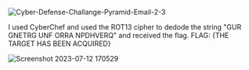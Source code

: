 ![Cyber-Defense-Challange-Pyramid-Email-2-3](https://github.com/Chikao28/CTF-Capture-The-Flag-Writeups/assets/90115832/904b2f36-0798-4f3f-a943-b709ba7b5b40)

I used CyberChef and used the ROT13 cipher to dedode the string "GUR GNETRG UNF ORRA NPDHVERQ" and received the flag.
FLAG: {THE TARGET HAS BEEN ACQUIRED}

![Screenshot 2023-07-12 170529](https://github.com/Chikao28/CTF-Capture-The-Flag-Writeups/assets/90115832/06eb5ee2-f7e4-431c-bbd6-b852da7beb4c)

